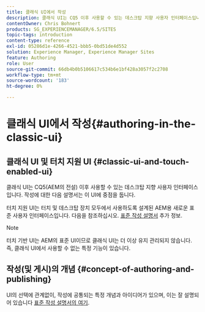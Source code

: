 ```yaml
---
title: 클래식 UI에서 작성
description: 클래식 UI는 CQ5 이후 사용할 수 있는 데스크탑 지향 사용자 인터페이스입니다. 작성에 대한 다음 설명서는 이 UI에 중점을 둡니다. 터치 기반 UI는 터치 및 데스크탑 장치 모두에서 사용하도록 설계된 AEM용 새로운 표준 사용자 인터페이스입니다. 자세한 내용은 표준 작성 설명서 를 참조하십시오.
contentOwner: Chris Bohnert
products: SG_EXPERIENCEMANAGER/6.5/SITES
topic-tags: introduction
content-type: reference
exl-id: 05286d1e-4266-4521-bbb5-0bd51de4d552
solution: Experience Manager, Experience Manager Sites
feature: Authoring
role: User
source-git-commit: 66db4b0b5106617c534b6e1bf428a3057f2c2708
workflow-type: tm+mt
source-wordcount: '183'
ht-degree: 0%

---
```


# 클래식 UI에서 작성{#authoring-in-the-classic-ui}

## 클래식 UI 및 터치 지원 UI {#classic-ui-and-touch-enabled-ui}

클래식 UI는 CQ5(AEM의 전설) 이후 사용할 수 있는 데스크탑 지향 사용자 인터페이스입니다. 작성에 대한 다음 설명서는 이 UI에 중점을 둡니다.

터치 지원 UI는 터치 및 데스크탑 장치 모두에서 사용하도록 설계된 AEM용 새로운 표준 사용자 인터페이스입니다. 다음을 참조하십시오. [표준 작성 설명서](/help/sites-authoring/author.md) 추가 정보.

>[!NOTE]
>
>터치 기반 UI는 AEM의 표준 UI이므로 클래식 UI는 더 이상 유지 관리되지 않습니다. 즉, 클래식 UI에서 사용할 수 없는 특정 기능이 있습니다.

## 작성(및 게시)의 개념 {#concept-of-authoring-and-publishing}

UI의 선택에 관계없이, 작성에 공통되는 특정 개념과 아이디어가 있으며, 이는 잘 설명되어 있습니다 [표준 작성 설명서의 여기](/help/sites-authoring/author.md#concept-of-authoring-and-publishing).
